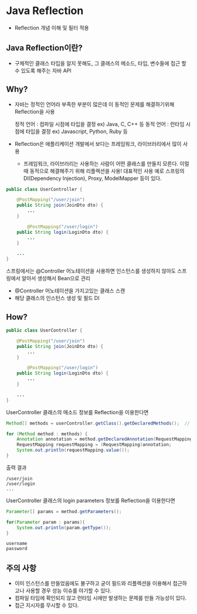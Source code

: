 # Java Reflection

 - Reflection 개념 이해 및 필터 적용

## Java Reflection이란?

 - 구체적인 클래스 타입을 알지 못해도, 그 클래스의 메소드, 타입, 변수들에 접근 할 수 있도록 해주는 자바 API

## Why?

 - 자바는 정적인 언어라 부족한 부분이 많은데 이 동적인 문제를 해결하기위해 Reflection을 사용

 	정적 언어 : 컴파일 시점에 타입을 결정
 		ex) Java, C, C++ 등
 	동적 언어 : 런타임 시점에 타입을 결정
 		ex) Javascript, Python, Ruby 등

 - Reflection은 애플리케이션 개발에서 보다는 프레임워크, 라이브러리에서 많이 사용
   * 프레임워크, 라이브러리는 사용하는 사람이 어떤 클래스를 만들지 모른다. 이럴 때 동적으로 해결해주기 위해 리플렉션을 사용!
   	대표적인 사용 예로 스프링의 DI(Dependency Injection), Proxy, ModelMapper 등이 있다.

```java
public class UserController {    

	@PostMapping("/user/join")
	public String join(JoinDto dto) {
		...
	}

    	@PostMapping("/user/login")
	public String login(LoginDto dto) {
		...
	}

	...
}
```

 스프링에서는 @Controller 어노테이션을 사용하면 인스턴스를 생성하지 않아도 스프링에서 알아서 생성해서 Bean으로 관리
  * @Controller 어노테이션을 가지고있는 클래스 스캔
  * 해당 클래스의 인스턴스 생성 및 필드 DI

## How?

```java
public class UserController {    

	@PostMapping("/user/join")
	public String join(JoinDto dto) {
		...
	}

    	@PostMapping("/user/login")
	public String login(LoginDto dto) {
		...
	}

	...
}
```

UserController 클래스의 매소드 정보를 Reflection을 이용한다면

```java
Method[] methods = userController.getClass().getDeclaredMethods();  // userController 클래스의 매소드만 가져온다.

for (Method method : methods) {
	Annotation annotation = method.getDeclaredAnnotation(RequestMapping.class);
	RequestMapping requestMapping = (RequestMapping)annotation;
	System.out.println(requestMapping.value());
}
```

출력 결과

```
/user/join
/user/login
...
```

UserController 클래스의 login parameters 정보를 Reflection을 이용한다면

```java
Parameter[] params = method.getParameters();

for(Parameter param : params){
	System.out.println(param.getType());
}
```

```
username
password
```

## 주의 사항

 - 이미 인스턴스를 만들었음에도 불구하고 굳이 필드와 리플렉션을 이용해서 접근하고나 사용할 경우 성능 이슈를 야기할 수 있다.
 - 컴파일 타임에 확인되지 않고 런타임 시에만 발생하는 문제를 만들 가능성이 있다.
 - 접근 지시자를 무시할 수 있다.
